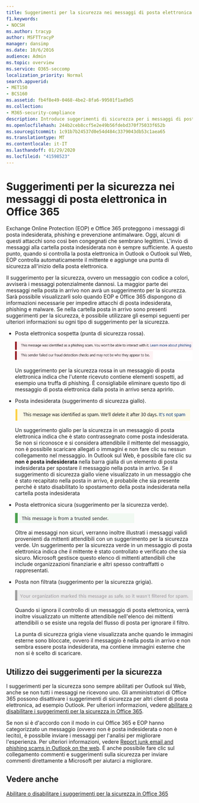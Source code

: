 ```yaml
---
title: Suggerimenti per la sicurezza nei messaggi di posta elettronica in Office 365
f1.keywords:
- NOCSH
ms.author: tracyp
author: MSFTTracyP
manager: dansimp
ms.date: 10/6/2016
audience: Admin
ms.topic: overview
ms.service: O365-seccomp
localization_priority: Normal
search.appverid:
- MET150
- BCS160
ms.assetid: fb4f8e49-0468-4be2-8fa6-99501f1ad9d5
ms.collection:
- M365-security-compliance
description: Introduce suggerimenti di sicurezza per i messaggi di posta elettronica filtrati dal filtro di posta indesiderata EOP e Office 365.
ms.openlocfilehash: 244b2ceb8ccf5e2e49b56fdebd370f75033f652b
ms.sourcegitcommit: 1c91b7b24537d0e54d484c3379043db53c1aea65
ms.translationtype: MT
ms.contentlocale: it-IT
ms.lasthandoff: 01/29/2020
ms.locfileid: "41598523"
---
```

# <a name="safety-tips-in-email-messages-in-office-365"></a>Suggerimenti per la sicurezza nei messaggi di posta elettronica in Office 365

Exchange Online Protection (EOP) e Office 365 proteggono i messaggi di posta indesiderata, phishing e prevenzione antimalware. Oggi, alcuni di questi attacchi sono così ben congegnati che sembrano legittimi. L'invio di messaggi alla cartella posta indesiderata non è sempre sufficiente. A questo punto, quando si controlla la posta elettronica in Outlook o Outlook sul Web, EOP controlla automaticamente il mittente e aggiunge una punta di sicurezza all'inizio della posta elettronica.

Il suggerimento per la sicurezza, ovvero un messaggio con codice a colori, avviserà i messaggi potenzialmente dannosi. La maggior parte dei messaggi nella posta in arrivo non avrà un suggerimento per la sicurezza. Sarà possibile visualizzarli solo quando EOP e Office 365 dispongono di informazioni necessarie per impedire attacchi di posta indesiderata, phishing e malware. Se nella cartella posta in arrivo sono presenti suggerimenti per la sicurezza, è possibile utilizzare gli esempi seguenti per ulteriori informazioni su ogni tipo di suggerimento per la sicurezza.

- Posta elettronica sospetta (punta di sicurezza rossa).

    ![Schermata che visualizza un suggerimento per la sicurezza rossa.](../media/5078a0be-e556-44a1-b169-09d780d26898.png)

    Un suggerimento per la sicurezza rossa in un messaggio di posta elettronica indica che l'utente ricevuto contiene elementi sospetti, ad esempio una truffa di phishing. È consigliabile eliminare questo tipo di messaggio di posta elettronica dalla posta in arrivo senza aprirlo.

- Posta indesiderata (suggerimento di sicurezza giallo).

    ![Schermata che visualizza un suggerimento per la sicurezza giallo.](../media/793c9265-ea44-48fd-a98f-804fadd4163b.png)

    Un suggerimento giallo per la sicurezza in un messaggio di posta elettronica indica che è stato contrassegnato come posta indesiderata. Se non si riconosce e si considera attendibile il mittente del messaggio, non è possibile scaricare allegati o immagini e non fare clic su nessun collegamento nel messaggio. In Outlook sul Web, è possibile fare clic su **non è posta indesiderata** nella barra gialla di un elemento di posta indesiderata per spostare il messaggio nella posta in arrivo. Se il suggerimento di sicurezza giallo viene visualizzato in un messaggio che è stato recapitato nella posta in arrivo, è probabile che sia presente perché è stato disabilitato lo spostamento della posta indesiderata nella cartella posta indesiderata

- Posta elettronica sicura (suggerimento per la sicurezza verde).

    ![Schermata che visualizza un suggerimento per la sicurezza verde.](../media/acbc11d0-f626-4848-9fbf-66eeeda3f803.png)

    Oltre ai messaggi non sicuri, verranno inoltre illustrati i messaggi validi provenienti da mittenti attendibili con un suggerimento per la sicurezza verde. Un suggerimento per la sicurezza verde in un messaggio di posta elettronica indica che il mittente è stato controllato e verificato che sia sicuro. Microsoft gestisce questo elenco di mittenti attendibili che include organizzazioni finanziarie e altri spesso contraffatti o rappresentati.

- Posta non filtrata (suggerimento per la sicurezza grigia).

    ![Schermata che visualizza un suggerimento per la sicurezza grigia.](../media/c4d0cf8f-08e9-4c84-beee-1d9e0b022e0a.png)

    Quando si ignora il controllo di un messaggio di posta elettronica, verrà inoltre visualizzato un mittente attendibile nell'elenco dei mittenti attendibili o se esiste una regola del flusso di posta per ignorare il filtro.

    La punta di sicurezza grigia viene visualizzata anche quando le immagini esterne sono bloccate, ovvero il messaggio è nella posta in arrivo e non sembra essere posta indesiderata, ma contiene immagini esterne che non si è scelto di scaricare.

## <a name="working-with-safety-tips"></a>Utilizzo dei suggerimenti per la sicurezza

I suggerimenti per la sicurezza sono sempre abilitati per Outlook sul Web, anche se non tutti i messaggi ne ricevono uno. Gli amministratori di Office 365 possono disattivare i suggerimenti di sicurezza per altri client di posta elettronica, ad esempio Outlook. Per ulteriori informazioni, vedere [abilitare o disabilitare i suggerimenti per la sicurezza in Office 365](enable-or-disable-safety-tips.md).

Se non si è d'accordo con il modo in cui Office 365 e EOP hanno categorizzato un messaggio (ovvero non è posta indesiderata o non è lecito), è possibile inviare i messaggi per l'analisi per migliorare l'esperienza. Per ulteriori informazioni, vedere [Report junk email and phishing scams in Outlook on the web](report-junk-email-and-phishing-scams-in-outlook-on-the-web-eop.md). È anche possibile fare clic sul collegamento commenti e suggerimenti sulla sicurezza per inviare commenti direttamente a Microsoft per aiutarci a migliorare.

## <a name="see-also"></a>Vedere anche

[Abilitare o disabilitare i suggerimenti per la sicurezza in Office 365](enable-or-disable-safety-tips.md)

